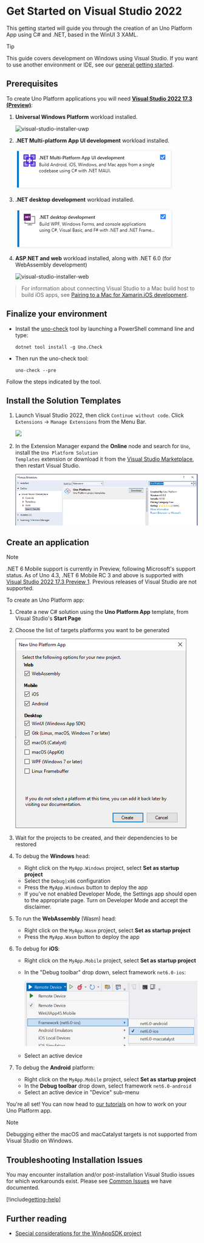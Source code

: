 # Get Started on Visual Studio 2022

This getting started will guide you through the creation of an Uno Platform App using C# and .NET, based in the WinUI 3 XAML.

> [!TIP] 
> This guide covers development on Windows using Visual Studio. If you want to use another environment or IDE, see our [general getting started](get-started.md).

## Prerequisites
To create Uno Platform applications you will need [**Visual Studio 2022 17.3 (Preview)**](https://visualstudio.microsoft.com/vs/preview/):

1. **Universal Windows Platform** workload installed.

    ![visual-studio-installer-uwp](Assets/quick-start/vs-install-uwp.png)

1. **.NET Multi-platform App UI development** workload installed.

    ![visual-studio-installer-dotnet-mobile](Assets/quick-start/vs-install-dotnet-mobile.png)

1. **.NET desktop development** workload installed.

    ![visual-studio-installer-dotnet](Assets/quick-start/vs-install-dotnet.png)

1. **ASP**.**NET and web** workload installed, along with .NET 6.0 (for WebAssembly development)

    ![visual-studio-installer-web](Assets/quick-start/vs-install-web.png)

> For information about connecting Visual Studio to a Mac build host to build iOS apps, see [Pairing to a Mac for Xamarin.iOS development](https://docs.microsoft.com/en-us/xamarin/ios/get-started/installation/windows/connecting-to-mac/).

## Finalize your environment
* Install the [uno-check](external/uno.check/doc/using-uno-check.md) tool by launching a PowerShell command line and type:
   ```
   dotnet tool install -g Uno.Check
   ```
* Then run the uno-check tool:
   ```
   uno-check --pre
   ```

Follow the steps indicated by the tool.

## Install the Solution Templates

1. Launch Visual Studio 2022, then click `Continue without code`. Click `Extensions` -> `Manage Extensions` from the Menu Bar.

    ![](Assets/tutorial01/manage-extensions.png)

2. In the Extension Manager expand the **Online** node and search for `Uno`, install the <code>Uno Platform Solution Templates</code> extension or download it from the [Visual Studio Marketplace](https://marketplace.visualstudio.com/items?itemName=unoplatform.uno-platform-addin-2022), then restart Visual Studio.

    ![](Assets/tutorial01/uno-extensions.PNG)

## Create an application

> [!NOTE] 
> .NET 6 Mobile support is currently in Preview, following Microsoft's support status. As of Uno 4.3, .NET 6 Mobile RC 3 and above is supported with [Visual Studio 2022 17.3 Preview 1](https://visualstudio.microsoft.com/vs/preview). Previous releases of Visual Studio are not supported.

To create an Uno Platform app:
1. Create a new C# solution using the **Uno Platform App** template, from Visual Studio's **Start Page**
1. Choose the list of targets platforms you want to be generated
   
    ![visual-studio-installer-web](Assets/quick-start/vsix-new-project-options.png)

1. Wait for the projects to be created, and their dependencies to be restored

1. To debug the **Windows** head:
    - Right click on the `MyApp.Windows` project, select **Set as startup project**
    - Select the `Debug|x86` configuration
    - Press the `MyApp.Windows` button to deploy the app
    - If you've not enabled Developer Mode, the Settings app should open to the appropriate page. Turn on Developer Mode and accept the disclaimer.
1. To run the **WebAssembly** (Wasm) head:
    - Right click on the `MyApp.Wasm` project, select **Set as startup project**
    - Press the `MyApp.Wasm` button to deploy the app
1. To debug for **iOS**:
    - Right click on the `MyApp.Mobile` project, select **Set as startup project**
    - In the "Debug toolbar" drop down, select framework `net6.0-ios`:

      ![visual-studio-installer-web](Assets/quick-start/net6-ios-debug.png)
      
    - Select an active device
1. To debug the **Android** platform:
    - Right click on the `MyApp.Mobile` project, select **Set as startup project**
    - In the **Debug toolbar** drop down, select framework `net6.0-android`
    - Select an active device in "Device" sub-menu

You're all set! You can now head to [our tutorials](getting-started-tutorial-1.md) on how to work on your Uno Platform app.

> [!NOTE] 
> Debugging either the macOS and macCatalyst targets is not supported from Visual Studio on Windows.

## Troubleshooting Installation Issues

You may encounter installation and/or post-installation Visual Studio issues for which workarounds exist. Please see [Common Issues](https://platform.uno/docs/articles/get-started-wizard.html) we have documented.

[!include[getting-help](getting-help.md)]

## Further reading
- [Special considerations for the WinAppSDK project](features/winapp-sdk-specifics.md)